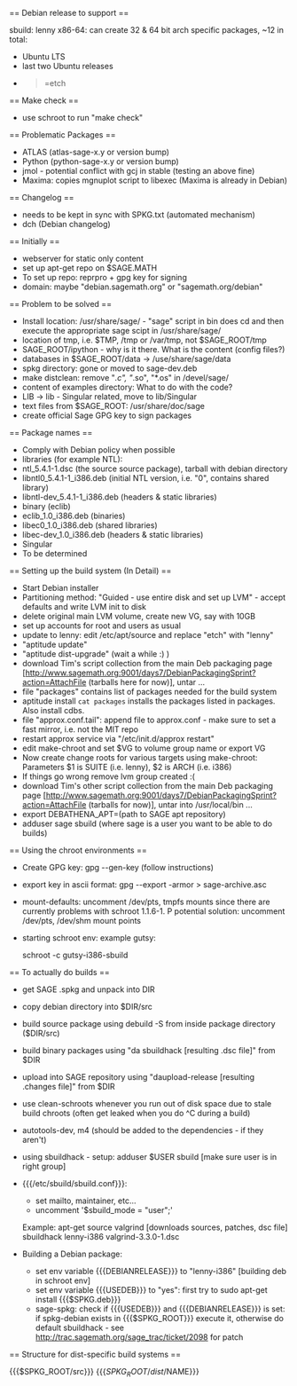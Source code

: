 == Debian release to support ==

sbuild: lenny x86-64: can create 32 & 64 bit arch specific packages, ~12 in total:

 * Ubuntu LTS
 * last two Ubuntu releases
 * >=etch

== Make check ==
 * use schroot to run "make check"

== Problematic Packages ==

 * ATLAS  (atlas-sage-x.y or version bump)
 * Python (python-sage-x.y or version bump)
 * jmol - potential conflict with gcj in stable (testing an above fine)
 * Maxima: copies mgnuplot script to libexec (Maxima is already in Debian)

== Changelog ==

 * needs to be kept in sync with SPKG.txt (automated mechanism)
 * dch (Debian changelog)

== Initially ==
 * webserver for static only content
 * set up apt-get repo on $SAGE.MATH
 * To set up repo: reprpro + gpg key for signing
 * domain: maybe "debian.sagemath.org" or "sagemath.org/debian"

== Problem to be solved ==

 * Install location: /usr/share/sage/ - "sage" script in bin does cd and 
   then execute the appropriate sage scipt in /usr/share/sage/
 * location of tmp, i.e. $TMP, /tmp or /var/tmp, not $SAGE_ROOT/tmp
 * SAGE_ROOT/ipython - why is it there. What is the content (config files?)
 * databases in $SAGE_ROOT/data -> /use/share/sage/data
 * spkg directory: gone or moved to sage-dev.deb
 * make distclean: remove "*.c", "*.so", "*.os" in /devel/sage/
 * content of examples directory: What to do with the code?
 * LIB -> lib - Singular related, move to lib/Singular
 * text files from $SAGE_ROOT: /usr/share/doc/sage
 * create official Sage GPG key to sign packages

== Package names ==
 
 * Comply with Debian policy when possible
 * libraries (for example NTL):
  * ntl_5.4.1-1.dsc (the source source package), tarball with debian directory
  * libntl0_5.4.1-1_i386.deb (initial NTL version, i.e. "0", contains shared library) 
  * libntl-dev_5.4.1-1_i386.deb (headers & static libraries)
 * binary (eclib)
  * eclib_1.0_i386.deb (binaries)
  * libec0_1.0_i386.deb (shared libraries)
  * libec-dev_1.0_i386.deb (headers & static libraries)
 * Singular
  * To be determined

== Setting up the build system (In Detail) ==

 * Start Debian installer
 * Partitioning method: "Guided - use entire disk and set up LVM" - accept defaults and write LVM init to disk
 * delete original main LVM volume, create new VG, say with 10GB
 * set up accounts for root and users as usual
 * update to lenny: edit /etc/apt/source and replace "etch" with "lenny"
 * "aptitude update"
 * "aptitude dist-upgrade" (wait a while :) )
 * download Tim's script collection from the main Deb packaging page [http://www.sagemath.org:9001/days7/DebianPackagingSprint?action=AttachFile (tarballs here for now)], untar ...
 * file "packages" contains list of packages needed for the build system
 * aptitude install `cat packages` installs the packages listed in packages.  Also install cdbs.
 * file "approx.conf.tail": append file to approx.conf - make sure to set a fast mirror, i.e. not the MIT repo
 * restart approx service via "/etc/init.d/approx restart"
 * edit make-chroot and set $VG to volume group name or export VG
 * Now create change roots for various targets using make-chroot: Parameters $1 is SUITE (i.e. lenny), $2 is ARCH (i.e. i386)
 * If things go wrong remove lvm group created :(
 * download Tim's other script collection from the main Deb packaging page [http://www.sagemath.org:9001/days7/DebianPackagingSprint?action=AttachFile (tarballs for now)], untar into /usr/local/bin ...
 * export DEBATHENA_APT=(path to SAGE apt repository)
 * adduser sage sbuild (where sage is a user you want to be able to do builds)

== Using the chroot environments ==
 * Create GPG key: gpg --gen-key (follow instructions)
 * export key in ascii format: gpg --export -armor > sage-archive.asc
 * mount-defaults: uncomment /dev/pts, tmpfs mounts since there are currently problems with schroot 1.1.6-1. P potential solution: uncomment  /dev/pts, /dev/shm mount points
 * starting schroot env: example gutsy:
   
    schroot -c gutsy-i386-sbuild

== To actually do builds ==
 * get SAGE .spkg and unpack into DIR
 * copy debian directory into $DIR/src
 * build source package using debuild -S from inside package directory ($DIR/src)
 * build binary packages using "da sbuildhack [resulting .dsc file]" from $DIR
 * upload into SAGE repository using "daupload-release [resulting .changes file]" from $DIR
 * use clean-schroots whenever you run out of disk space due to stale build chroots (often get leaked when you do ^C during a build)

 * autotools-dev, m4 (should be added to the dependencies - if they aren't)

 * using sbuildhack  - setup: adduser $USER sbuild [make sure user is in right group]
 * {{{/etc/sbuild/sbuild.conf}}}:
      * set mailto, maintainer, etc...
      * uncomment '$sbuild_mode = "user";'

   Example:
   apt-get source valgrind [downloads sources, patches, dsc file]
   sbuildhack lenny-i386 valgrind-3.3.0-1.dsc

 * Building a Debian package:
   * set env variable {{{DEBIANRELEASE}}} to "lenny-i386" [building deb in schroot env]
   * set env variable {{{USEDEB}}} to "yes": first try to sudo apt-get install {{{$SPKG.deb}}}
   * sage-spkg: check if {{{USEDEB}}} and {{{DEBIANRELEASE}}} is set: if spkg-debian exists in {{{$SPKG_ROOT}}} execute it, otherwise do default sbuildhack - see http://trac.sagemath.org/sage_trac/ticket/2098 for patch


== Structure for dist-specific build systems ==

 {{{$SPKG_ROOT/src}}}
 {{{$SPKG_ROOT/dist/$NAME}}}
